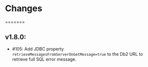 # Changes
=======
## v1.8.0:
* #105: Add JDBC property `retrieveMessagesFromServerOnGetMessage=true` to the Db2 URL to retrieve full SQL error message.

